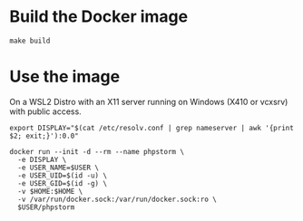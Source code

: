 # Build the Docker image

```
make build
```

# Use the image

On a WSL2 Distro with an X11 server running on Windows (X410 or vcxsrv) with public access.

```
export DISPLAY="$(cat /etc/resolv.conf | grep nameserver | awk '{print $2; exit;}'):0.0"

docker run --init -d --rm --name phpstorm \
  -e DISPLAY \
  -e USER_NAME=$USER \
  -e USER_UID=$(id -u) \
  -e USER_GID=$(id -g) \
  -v $HOME:$HOME \
  -v /var/run/docker.sock:/var/run/docker.sock:ro \
  $USER/phpstorm
```
